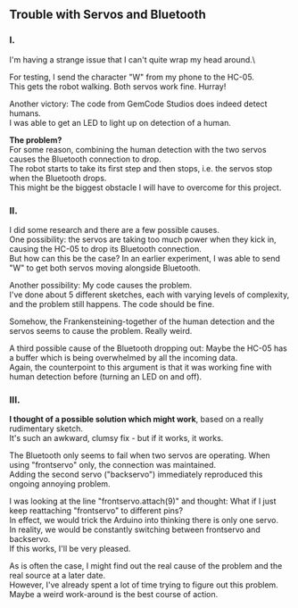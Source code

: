 ## Trouble with Servos and Bluetooth

### I.
I'm having a strange issue that I can't quite wrap my head around.\

For testing, I send the character "W" from my phone to the HC-05.\
This gets the robot walking.  Both servos work fine.  Hurray!

Another victory:  The code from GemCode Studios does indeed detect humans.\
I was able to get an LED to light up on detection of a human.

**The problem?**\
For some reason, combining the human detection with the two servos causes the Bluetooth connection to drop.\
The robot starts to take its first step and then stops, i.e. the servos stop when the Bluetooth drops.\
This might be the biggest obstacle I will have to overcome for this project.


### II.
I did some research and there are a few possible causes.\
One possibility: the servos are taking too much power when they kick in, causing the HC-05 to drop its Bluetooth connection.\
But how can this be the case?  In an earlier experiment, I was able to send "W" to get both servos moving alongside Bluetooth.

Another possibility: My code causes the problem.\
I've done about 5 different sketches, each with varying levels of complexity, and the problem still happens.  The code should be fine.

Somehow, the Frankensteining-together of the human detection and the servos seems to cause the problem.  Really weird.

A third possible cause of the Bluetooth dropping out: Maybe the HC-05 has a buffer which is being overwhelmed by all the incoming data.\
Again, the counterpoint to this argument is that it was working fine with human detection before (turning an LED on and off).


### III.
**I thought of a possible solution which might work**, based on a really rudimentary sketch.\
It's such an awkward, clumsy fix - but if it works, it works.

The Bluetooth only seems to fail when two servos are operating.  When using "frontservo" only, the connection was maintained.\
Adding the second servo ("backservo") immediately reproduced this ongoing annoying problem.

I was looking at the line "frontservo.attach(9)" and thought: What if I just keep reattaching "frontservo" to different pins?\
In effect, we would trick the Arduino into thinking there is only one servo.\
In reality, we would be constantly switching between frontservo and backservo.\
If this works, I'll be very pleased.

As is often the case, I might find out the real cause of the problem and the real source at a later date.\
However, I've already spent a lot of time trying to figure out this problem.  Maybe a weird work-around is the best course of action.
